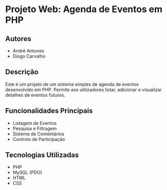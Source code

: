 # Projeto Web: Agenda de Eventos em PHP

## Autores
- André Antunes
- Diogo Carvalho

## Descrição
Este é um projeto de um sistema simples de agenda de eventos desenvolvido em PHP. Permite aos utilizadores listar, adicionar e visualizar detalhes de eventos futuros.

## Funcionalidades Principais
- Listagem de Eventos
- Pesquisa e Filtragem
- Sistema de Comentários
- Controlo de Participação

## Tecnologias Utilizadas
- PHP
- MySQL (PDO)
- HTML
- CSS
